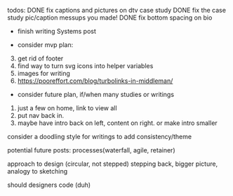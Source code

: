 todos:
DONE fix captions and pictures on dtv case study
	DONE fix the case study pic/caption messups you made!
DONE fix bottom spacing on bio
- finish writing Systems post

- consider mvp plan:
3. get rid of footer
4. find way to turn svg icons into helper variables
5. images for writing 
6. https://pooreffort.com/blog/turbolinks-in-middleman/

- consider future plan, if/when many studies or writings
1. just a few on home, link to view all
2. put nav back in.
3. maybe have intro back on left, content on right. or make intro smaller

consider a doodling style for writings to add consistency/theme

potential future posts:
processes(waterfall, agile, retainer)

approach to design (circular, not stepped) stepping back, bigger picture, analogy to sketching

should designers code (duh)


